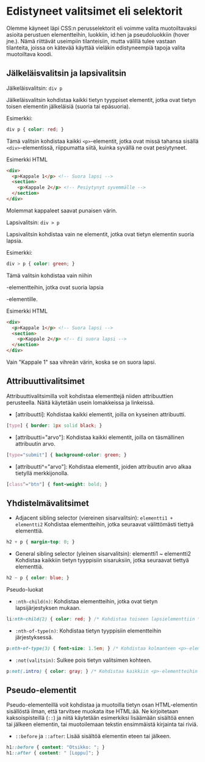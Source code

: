 # Edistyneet valitsimet eli selektorit

Olemme käyneet läpi CSS:n perusselektorit eli voimme valita muotoiltavaksi asioita perustuen elementteihin, luokkiin, id:hen ja pseudoluokkiin (hover jne.). Nämä riittävät useimpiin tilanteisiin, mutta välillä tulee vastaan tilanteita, joissa on kätevää käyttää vieläkin edistyneempiä tapoja valita muotoiltava koodi.

## Jälkeläisvalitsin ja lapsivalitsin

Jälkeläisvalitsin: ``div p``

Jälkeläisvalitsin kohdistaa kaikki tietyn tyyppiset elementit, jotka ovat tietyn toisen elementin jälkeläisiä (suoria tai epäsuoria).

Esimerkki:

````css
div p { color: red; }
````

Tämä valitsin kohdistaa kaikki ``<p>``-elementit, jotka ovat missä tahansa sisällä ``<div>``-elementissä, riippumatta siitä, kuinka syvällä ne ovat pesiytyneet.

Esimerkki HTML

````html
<div>
  <p>Kappale 1</p> <!-- Suora lapsi -->
  <section>
    <p>Kappale 2</p> <!-- Pesiytynyt syvemmälle -->
  </section>
</div>
````

Molemmat kappaleet saavat punaisen värin.

Lapsivalitsin: ``div > p``

Lapsivalitsin kohdistaa vain ne elementit, jotka ovat tietyn elementin suoria lapsia.

Esimerkki:

````css
div > p { color: green; }
````

Tämä valitsin kohdistaa vain niihin <p>-elementteihin, jotka ovat suoria lapsia <div>-elementille.

Esimerkki HTML

````html
<div>
  <p>Kappale 1</p> <!-- Suora lapsi -->
  <section>
    <p>Kappale 2</p> <!-- Ei suora lapsi -->
  </section>
</div>
````

Vain "Kappale 1" saa vihreän värin, koska se on suora lapsi.

## Attribuuttivalitsimet

Attribuuttivalitsimilla voit kohdistaa elementtejä niiden attribuuttien perusteella. Näitä käytetään usein lomakkeissa ja linkeissä.

- [attribuutti]: Kohdistaa kaikki elementit, joilla on kyseinen attribuutti.

````css
[type] { border: 1px solid black; }
````

- [attribuutti="arvo"]: Kohdistaa kaikki elementit, joilla on täsmällinen attribuutin arvo.

````css
[type="submit"] { background-color: green; }
````

- [attribuutti^="arvo"]: Kohdistaa elementit, joiden attribuutin arvo alkaa tietyllä merkkijonolla.

````css
[class^="btn"] { font-weight: bold; }
````

## Yhdistelmävalitsimet

- Adjacent sibling selector (viereinen sisarvalitsin): ``elementti1 + elementti2`` Kohdistaa elementteihin, jotka seuraavat välittömästi tiettyä elementtiä.

````css
h2 + p { margin-top: 0; }
````

- General sibling selector (yleinen sisarvalitsin): elementti1 ~ elementti2 Kohdistaa kaikkiin tietyn tyyppisiin sisaruksiin, jotka seuraavat tiettyä elementtiä.

````css
h2 ~ p { color: blue; }
````

Pseudo-luokat

- ``:nth-child(n)``: Kohdistaa elementteihin, jotka ovat tietyn lapsijärjestyksen mukaan.

````css
li:nth-child(2) { color: red; } /* Kohdistaa toiseen lapsielementtiin */
````

- ``:nth-of-type(n)``: Kohdistaa tietyn tyyppisiin elementteihin järjestyksessä.

````css
p:nth-of-type(3) { font-size: 1.5em; } /* Kohdistaa kolmanteen <p>-elementtiin */
````

- ``:not(valitsin)``: Sulkee pois tietyn valitsimen kohteen.

````css
p:not(.intro) { color: gray; } /* Kohdistaa kaikkiin <p>-elementteihin paitsi niihin, joilla on "intro"-luokka */
````

## Pseudo-elementit

Pseudo-elementeillä voit kohdistaa ja muotoilla tietyn osan HTML-elementin sisällöstä ilman, että tarvitsee muokata itse HTML:ää. Ne kirjoitetaan kaksoispisteillä (`::`) ja niitä käytetään esimerkiksi lisäämään sisältöä ennen tai jälkeen elementin, tai muotoilemaan tekstin ensimmäistä kirjainta tai riviä.

- ``::before`` ja ``::after``: Lisää sisältöä elementin eteen tai jälkeen.

````css
h1::before { content: "Otsikko: "; }
h1::after { content: " [Loppu]"; }
````
